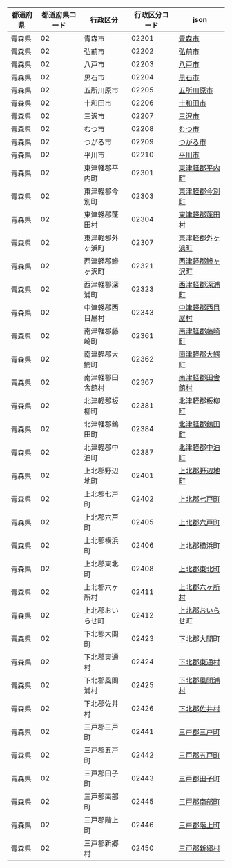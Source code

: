|  都道府県  | 都道府県コード | 行政区分 | 行政区分コード | json |
|-----------|--------------|--------- |--------------|------|
| 青森県 | 02 | 青森市 | 02201 | [青森市](/topojson/02/02201.topojson) |
| 青森県 | 02 | 弘前市 | 02202 | [弘前市](/topojson/02/02202.topojson) |
| 青森県 | 02 | 八戸市 | 02203 | [八戸市](/topojson/02/02203.topojson) |
| 青森県 | 02 | 黒石市 | 02204 | [黒石市](/topojson/02/02204.topojson) |
| 青森県 | 02 | 五所川原市 | 02205 | [五所川原市](/topojson/02/02205.topojson) |
| 青森県 | 02 | 十和田市 | 02206 | [十和田市](/topojson/02/02206.topojson) |
| 青森県 | 02 | 三沢市 | 02207 | [三沢市](/topojson/02/02207.topojson) |
| 青森県 | 02 | むつ市 | 02208 | [むつ市](/topojson/02/02208.topojson) |
| 青森県 | 02 | つがる市 | 02209 | [つがる市](/topojson/02/02209.topojson) |
| 青森県 | 02 | 平川市 | 02210 | [平川市](/topojson/02/02210.topojson) |
| 青森県 | 02 | 東津軽郡平内町 | 02301 | [東津軽郡平内町](/topojson/02/02301.topojson) |
| 青森県 | 02 | 東津軽郡今別町 | 02303 | [東津軽郡今別町](/topojson/02/02303.topojson) |
| 青森県 | 02 | 東津軽郡蓬田村 | 02304 | [東津軽郡蓬田村](/topojson/02/02304.topojson) |
| 青森県 | 02 | 東津軽郡外ヶ浜町 | 02307 | [東津軽郡外ヶ浜町](/topojson/02/02307.topojson) |
| 青森県 | 02 | 西津軽郡鰺ヶ沢町 | 02321 | [西津軽郡鰺ヶ沢町](/topojson/02/02321.topojson) |
| 青森県 | 02 | 西津軽郡深浦町 | 02323 | [西津軽郡深浦町](/topojson/02/02323.topojson) |
| 青森県 | 02 | 中津軽郡西目屋村 | 02343 | [中津軽郡西目屋村](/topojson/02/02343.topojson) |
| 青森県 | 02 | 南津軽郡藤崎町 | 02361 | [南津軽郡藤崎町](/topojson/02/02361.topojson) |
| 青森県 | 02 | 南津軽郡大鰐町 | 02362 | [南津軽郡大鰐町](/topojson/02/02362.topojson) |
| 青森県 | 02 | 南津軽郡田舎館村 | 02367 | [南津軽郡田舎館村](/topojson/02/02367.topojson) |
| 青森県 | 02 | 北津軽郡板柳町 | 02381 | [北津軽郡板柳町](/topojson/02/02381.topojson) |
| 青森県 | 02 | 北津軽郡鶴田町 | 02384 | [北津軽郡鶴田町](/topojson/02/02384.topojson) |
| 青森県 | 02 | 北津軽郡中泊町 | 02387 | [北津軽郡中泊町](/topojson/02/02387.topojson) |
| 青森県 | 02 | 上北郡野辺地町 | 02401 | [上北郡野辺地町](/topojson/02/02401.topojson) |
| 青森県 | 02 | 上北郡七戸町 | 02402 | [上北郡七戸町](/topojson/02/02402.topojson) |
| 青森県 | 02 | 上北郡六戸町 | 02405 | [上北郡六戸町](/topojson/02/02405.topojson) |
| 青森県 | 02 | 上北郡横浜町 | 02406 | [上北郡横浜町](/topojson/02/02406.topojson) |
| 青森県 | 02 | 上北郡東北町 | 02408 | [上北郡東北町](/topojson/02/02408.topojson) |
| 青森県 | 02 | 上北郡六ヶ所村 | 02411 | [上北郡六ヶ所村](/topojson/02/02411.topojson) |
| 青森県 | 02 | 上北郡おいらせ町 | 02412 | [上北郡おいらせ町](/topojson/02/02412.topojson) |
| 青森県 | 02 | 下北郡大間町 | 02423 | [下北郡大間町](/topojson/02/02423.topojson) |
| 青森県 | 02 | 下北郡東通村 | 02424 | [下北郡東通村](/topojson/02/02424.topojson) |
| 青森県 | 02 | 下北郡風間浦村 | 02425 | [下北郡風間浦村](/topojson/02/02425.topojson) |
| 青森県 | 02 | 下北郡佐井村 | 02426 | [下北郡佐井村](/topojson/02/02426.topojson) |
| 青森県 | 02 | 三戸郡三戸町 | 02441 | [三戸郡三戸町](/topojson/02/02441.topojson) |
| 青森県 | 02 | 三戸郡五戸町 | 02442 | [三戸郡五戸町](/topojson/02/02442.topojson) |
| 青森県 | 02 | 三戸郡田子町 | 02443 | [三戸郡田子町](/topojson/02/02443.topojson) |
| 青森県 | 02 | 三戸郡南部町 | 02445 | [三戸郡南部町](/topojson/02/02445.topojson) |
| 青森県 | 02 | 三戸郡階上町 | 02446 | [三戸郡階上町](/topojson/02/02446.topojson) |
| 青森県 | 02 | 三戸郡新郷村 | 02450 | [三戸郡新郷村](/topojson/02/02450.topojson) |
